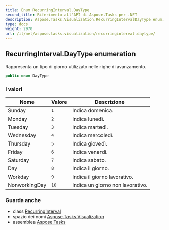 ```yaml
---
title: Enum RecurringInterval.DayType
second_title: Riferimento all'API di Aspose.Tasks per .NET
description: Aspose.Tasks.Visualization.RecurringIntervalDayType enum. Rappresenta un tipo di giorno utilizzato nelle righe di avanzamento.
type: docs
weight: 2970
url: /it/net/aspose.tasks.visualization/recurringinterval.daytype/
---
```

## RecurringInterval.DayType enumeration

Rappresenta un tipo di giorno utilizzato nelle righe di avanzamento.

```csharp
public enum DayType
```

### I valori

| Nome | Valore | Descrizione |
| --- | --- | --- |
| Sunday | `1` | Indica domenica. |
| Monday | `2` | Indica lunedì. |
| Tuesday | `3` | Indica martedì. |
| Wednesday | `4` | Indica mercoledì. |
| Thursday | `5` | Indica giovedì. |
| Friday | `6` | Indica venerdì. |
| Saturday | `7` | Indica sabato. |
| Day | `8` | Indica il giorno. |
| Workday | `9` | Indica il giorno lavorativo. |
| NonworkingDay | `10` | Indica un giorno non lavorativo. |

### Guarda anche

* class [RecurringInterval](../recurringinterval/)
* spazio dei nomi [Aspose.Tasks.Visualization](../../aspose.tasks.visualization/)
* assemblea [Aspose.Tasks](../../)


